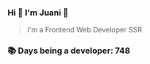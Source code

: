 ### Hi 👋 I&#39;m Juani 🦁

> I&#39;m a Frontend Web Developer SSR

### 📚 Days being a developer: 748
